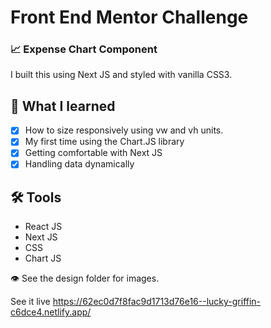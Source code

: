 # Front End Mentor Challenge
### 📈 Expense Chart Component
I built this using Next JS and styled with vanilla CSS3. 

## 🧠 What I learned 
- [x] How to size responsively using vw and vh units. 
- [x] My first time using the Chart.JS library
- [x] Getting comfortable with Next JS 
- [x] Handling data dynamically

## 🛠 Tools
* React JS
* Next JS
* CSS
* Chart JS

👁 See the design folder for images. 

See it live https://62ec0d7f8fac9d1713d76e16--lucky-griffin-c6dce4.netlify.app/
